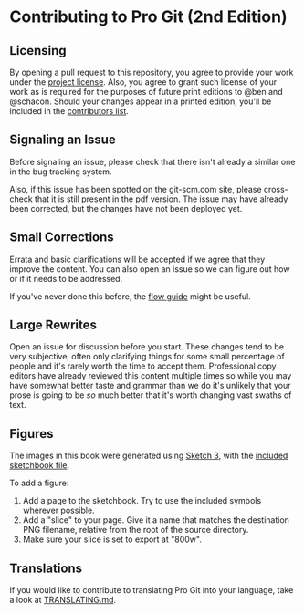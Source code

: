 # Contributing to Pro Git (2nd Edition)

## Licensing

By opening a pull request to this repository, you agree to provide your work under the [project license](LICENSE.asc).
Also, you agree to grant such license of your work as is required for the purposes of future print editions to @ben and @schacon.
Should your changes appear in a printed edition, you'll be included in the [contributors list](book/contributors.asc).

## Signaling an Issue

Before signaling an issue, please check that there isn't already a similar one in the bug tracking system.

Also, if this issue has been spotted on the git-scm.com site, please cross-check that it is still present in the pdf version.
The issue may have already been corrected, but the changes have not been deployed yet.

## Small Corrections

Errata and basic clarifications will be accepted if we agree that they improve the content.
You can also open an issue so we can figure out how or if it needs to be addressed.

If you've never done this before, the [flow guide](https://guides.github.com/introduction/flow/) might be useful.

## Large Rewrites

Open an issue for discussion before you start.
These changes tend to be very subjective, often only clarifying things for some small percentage of people and it's rarely worth the time to accept them.
Professional copy editors have already reviewed this content multiple times so while you may have somewhat better taste and grammar than we do it's unlikely that your prose is going to be *so* much better that it's worth changing vast swaths of text.

## Figures

The images in this book were generated using [Sketch 3](https://www.sketchapp.com/), with the [included sketchbook file](diagram-source/progit.sketch).

To add a figure:

1. Add a page to the sketchbook.
Try to use the included symbols wherever possible.
2. Add a "slice" to your page.
Give it a name that matches the destination PNG filename, relative from the root of the source directory.
3. Make sure your slice is set to export at "800w".


## Translations

If you would like to contribute to translating Pro Git into your language, take a look at [TRANSLATING.md](TRANSLATING.md).
